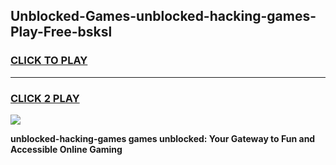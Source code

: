 
## Unblocked-Games-unblocked-hacking-games-Play-Free-bsksl
<h3>
<a href="https://premium76.site?title=unblocked-hacking-games&ref=23A">CLICK TO PLAY</a></h3>
<hr>

<h3>
<a href="https://premium76.site?title=unblocked-hacking-games&ref=23A">CLICK 2 PLAY</a>
  
</h3>

<a href="https://premium76.site?title=unblocked-hacking-games&ref=23A"><img src="https://clearcache.store/games.png"></a>


**unblocked-hacking-games games unblocked: Your Gateway to Fun and Accessible Online Gaming**
